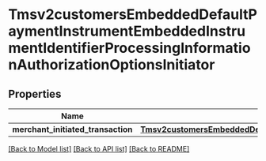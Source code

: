 # Tmsv2customersEmbeddedDefaultPaymentInstrumentEmbeddedInstrumentIdentifierProcessingInformationAuthorizationOptionsInitiator

## Properties
Name | Type | Description | Notes
------------ | ------------- | ------------- | -------------
**merchant_initiated_transaction** | [**Tmsv2customersEmbeddedDefaultPaymentInstrumentEmbeddedInstrumentIdentifierProcessingInformationAuthorizationOptionsInitiatorMerchantInitiatedTransaction**](Tmsv2customersEmbeddedDefaultPaymentInstrumentEmbeddedInstrumentIdentifierProcessingInformationAuthorizationOptionsInitiatorMerchantInitiatedTransaction.md) |  | [optional] 

[[Back to Model list]](../README.md#documentation-for-models) [[Back to API list]](../README.md#documentation-for-api-endpoints) [[Back to README]](../README.md)


